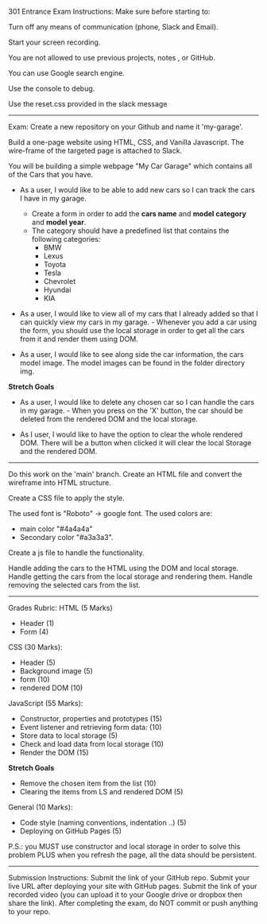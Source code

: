 301 Entrance Exam
Instructions:
Make sure before starting to:

Turn off any means of communication (phone, Slack and Email).

Start your screen recording.

You are not allowed to use previous projects, notes , or GitHub.

You can use Google search engine.

Use the console to debug.

Use the reset.css provided in the slack message
******************************************************
Exam:
Create a new repository on your Github and name it 'my-garage'.

Build a one-page website using HTML, CSS, and Vanilla Javascript. The wire-frame of the targeted page is attached to Slack.

You will be building a simple webpage "My Car Garage" which contains all of the Cars that you have.

- As a user, I would like to be able to add new cars so I can track the cars I have in my garage. 
    - Create a form in order to add the **cars name** and **model category** and **model year**. 
    - The category should have a predefined list that contains the following categories: 
        - BMW
        - Lexus
        - Toyota
        - Tesla
        - Chevrolet
        - Hyundai
        - KIA

- As a user, I would like to view all of my cars that I already added so that I can quickly view my cars in my garage. - Whenever you add a car using the form, you should use the local storage in order to get all the cars from it and render them  using DOM.

- As a user, I would like to see along side the car information, the cars model image. The model images can be found in the folder directory img.

**Stretch Goals**
- As a user, I would like to delete any chosen car so I can handle the cars in my garage. - When you press on the 'X' button, the car should be deleted from the rendered DOM and the local storage.

- As I user, I would like to have the option to clear the whole rendered DOM. There will be a button when clicked it will clear the local Storage and the rendered DOM.

******************************************************
Do this work on the 'main' branch.
Create an HTML file and convert the wireframe into HTML structure.

Create a CSS file to apply the style.

The used font is "Roboto" -> google font.
The used colors are: 
- main color "#4a4a4a" 
- Secondary color "#a3a3a3".

Create a js file to handle the functionality.

Handle adding the cars to the HTML using the DOM and local storage.
Handle getting the cars from the local storage and rendering them.
Handle removing the selected cars from the list.
******************************************************
Grades Rubric:
HTML (5 Marks) 
- Header (1)
- Form (4)

CSS (30 Marks): 
- Header (5) 
- Background image (5)
- form (10) 
- rendered DOM (10)

JavaScript (55 Marks): 
- Constructor, properties and prototypes (15)
- Event listener and retrieving form data: (10) 
- Store data to local storage (5)
- Check and load data from local storage (10)
- Render the DOM (15) 


**Stretch Goals** 
- Remove the chosen item from the list (10)
- Clearing the items from LS and rendered DOM (5)

General (10 Marks):
- Code style (naming conventions, indentation ..) (5)
- Deploying on GitHub Pages (5)

P.S.: you MUST use constructor and local storage in order to solve this problem PLUS when you refresh the page, all the data should be persistent.
******************************************************
Submission Instructions:
Submit the link of your GitHub repo.
Submit your live URL after deploying your site with GitHub pages.
Submit the link of your recorded video (you can upload it to your Google drive or dropbox then share the link).
After completing the exam, do NOT commit or push anything to your repo.